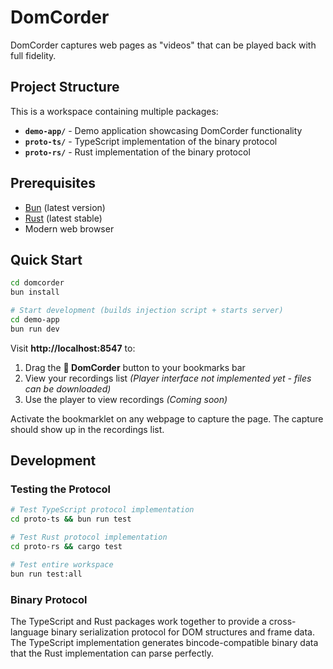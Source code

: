 # DomCorder

DomCorder captures web pages as "videos" that can be played back with full fidelity.

## Project Structure

This is a workspace containing multiple packages:

- **`demo-app/`** - Demo application showcasing DomCorder functionality
- **`proto-ts/`** - TypeScript implementation of the binary protocol  
- **`proto-rs/`** - Rust implementation of the binary protocol

## Prerequisites

- [Bun](https://bun.sh) (latest version)
- [Rust](https://rustup.rs/) (latest stable)
- Modern web browser

## Quick Start

```bash
cd domcorder
bun install

# Start development (builds injection script + starts server)
cd demo-app
bun run dev
```

Visit **http://localhost:8547** to:

1. Drag the **📸 DomCorder** button to your bookmarks bar
2. View your recordings list _(Player interface not implemented yet - files can be downloaded)_
3. Use the player to view recordings _(Coming soon)_

Activate the bookmarklet on any webpage to capture the page. The capture should show up in the recordings list.

## Development

### Testing the Protocol

```bash
# Test TypeScript protocol implementation
cd proto-ts && bun run test

# Test Rust protocol implementation  
cd proto-rs && cargo test

# Test entire workspace
bun run test:all
```

### Binary Protocol

The TypeScript and Rust packages work together to provide a cross-language binary serialization protocol for DOM structures and frame data. The TypeScript implementation generates bincode-compatible binary data that the Rust implementation can parse perfectly.
